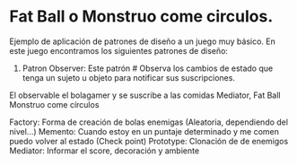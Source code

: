 # Fat Ball o Monstruo come circulos.
Ejemplo de aplicación de patrones de diseño a un juego muy básico.
En este juego encontramos los siguientes patrones de diseño:

1. Patron Observer: Este patrón #
Observa los cambios de estado que tenga un sujeto u objeto para notificar sus suscripciones.

El observable el bolagamer y se suscribe a las comidas
Mediator, 
Fat Ball
Monstruo come círculos


Factory: Forma de creación de bolas enemigas (Aleatoria, dependiendo del nivel...)
Memento: Cuando estoy en un puntaje determinado y me comen puedo volver al estado (Check point)
Prototype: Clonación de de enemigos
Mediator: Informar el score, decoración y ambiente
